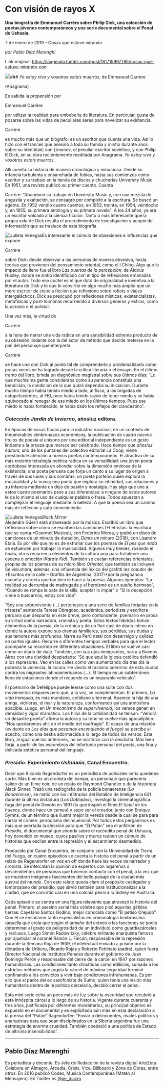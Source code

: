 # Con visión de rayos X

**Una biografía de Emmanuel Carrère sobre Philip Dick, una colección de poetas jóvenes contemporáneos y una serie documental sobre el Penal de Ushuaia.**

7 de enero de 2019 - Cosas que estuve mirando

_por Pablo Díaz Marenghi_

Link original: https://laagenda.tumblr.com/post/181715997785/cosas-que-estuve-mirando-con

![](https://64.media.tumblr.com/6d56ede71a0c110ca72a3c7c989d1204/tumblr_inline_pkytm5HHSr1t6q87u_500.jpg)### *Yo estoy vivo y vosotros estais muertos*, de Emmanuel Carrère


(Anagrama)




Es sabida la propensión por 

Emmanuel Carrère

 por utilizar la
realidad para embeberla de  literatura. En particular, gusta de
posarse sobre las vidas de peculiares seres para novelizar su
existencia. 

Carrère 

es mucho más que un biógrafo: es un escritor
que cuenta una vida. Así lo hizo con el francés que asesinó a
toda su familia y mintió durante años sobre su identidad; con  Limonov, el peculiar escritor soviético, y con Philip K Dick, en su
obra recientemente reeditada por Anagrama: *Yo estoy vivo y vosotros
estais muertos*.    


Allí cuenta su historia de manera cronológica y minuciosa. Desde su
infancia turbulenta y ensanchada de fobias, hasta sus comienzos
como escritor y su trabajo en la tienda de discos y chucherías
University Music. En 1951, una revista publicó su primer cuento.
Cuenta 

Carrère:  "Abandonó su trabajo en University Music y,
con una mezcla de angustia y exaltación, se consagró  por completo
a la escritura. Se buscó un agente. En 1952 vendió cuatro cuentos;
en 1953, treinta; en 1954, veintiocho y, en 1955, su primera antología y su primera
novela". A los 24 años, ya era un escritor volcado a la
ciencia ficción. Tanto o más interesante que la propia vida de Dick
resulta el procedimiento de investigación y acopio de información
que se trasluce de esta biografía. 

![Julieta Venegas](https://64.media.tumblr.com/7ba009c4bbf6e9e1fda03abf4f50259c/tumblr_inline_pktp0dTR2r1t6q87u_250.jpg)Es interesante el cúmulo de obsesiones e influencias que expone


Carrère 

sobre Dick: desde observar a las personas de manera obsesiva,
hasta teorías que provienen del pensamiento oriental, como el I
Ching. Algo que lo impactó de lleno fue el libro *Las puertas de la
percepción*, de Aldous Huxley, donde se sintió identificado con el
tipo de reflexiones emanadas por el autor. Todo ese coctel es el que
dotó de originalidad e inventiva a la literatura de Dick y lo que lo
convirtió en algo mucho más amplio que un mero escritor de ciencia
ficción que reflexione sobre robots o viajes intergalácticos. Dick
se preocupó por reflexiones místicas, existencialistas, metafísicas
y post-humanas recurriendo a diversos géneros y estilos, como la
ucronía o el policial.  


Una vez más, la virtud de 

Carrère 

 a la hora de narrar una vida
radica en una sensibilidad extrema producto de su obsesión lindante
con la del actor de método que decide meterse en la piel del
personaje que interpreta. 

Carrère 

se hace uno con Dick al punto tal
de comprenderlo y problematizarlo como pocas veces se ha logrado
desde la crítica literaria o el ensayo. En el último tramo del
libro, brinda un diagnóstico magistral sobre sus últimos días: “Lo que muchísima gente consideraba como su paranoia constituía una
bendición, la condición de la que quizá dependía su  iniciación.
Durante mucho tiempo había tenido miedo a todo, al fisco, a las
brigadas de estupefacientes, al FBI, pero había tenido razón de
tener miedo y se había equivocado al renegar de  ese miedo en los
últimos tiempos. Pues ese miedo lo había fortalecido, le había
dado los reflejos del clandestino”.

### *Colección Jardín de Invierno*, añosluz editora.




En épocas de vacas flacas para la industria nacional, en un contexto
de innumerables cimbronazos económicos, la publicación de cuatro
nuevos títulos de poesía al unísono por una editorial
independiente es un gesto lindante a la proeza que merece ser
celebrado. Hace tiempo que *añosluz editora*, uno de los
puntales del colectivo editorial La Coop, viene prestándole atención
a nuevos poetas contemporáneos. El atractivo de su más reciente
tetralogía poética radica en su versatilidad: una joven poeta
cordobesa interesada en ahondar sobre la dimensión ominosa de la
existencia; una poeta peruana que forja un canto a su lugar de origen
a través de sus luces y sus sombras; un poeta porteño quien explora
la musicalidad y la ironía; una poeta que explora su intimidad, sus
relaciones y su infancia mediante un dejo de pasión y nostalgia. Hay
algo que une a estos cuatro poemarios pese a sus diferencias: a
ninguno de estos autores le da lo mismo el uso de cualquier palabra o
frase. Todos apuestan a complejizar el lenguaje mediante la belleza.
A que la poesía sea un camino más de reflexión y auto
conocimiento.  


![Julieta Venegas](https://64.media.tumblr.com/08dbd411f3fb898e3fcbf191e37750b0/tumblr_inline_pktp0d5aDC1t6q87u_250.jpg)*Black
Mirror*  
Alejandro Güerri está atravesado por la música. Escribió un libro
que reflexiona sobre cómo se escriben las canciones (*Letristas:
la escritura que se canta.*Gourmet Musical), con Federico Merea,
y grabó un disco de canciones de un minuto de duración, *Dame un
minuto* (2018), con Lisandro Etala. Es por ello que no es de
extrañar que los poemas de *El pez que nada* se esfuercen por trabajar
la musicalidad. Algunos muy breves, rosando el *haiku*, otros recurren
a elementos de la cultura pop para fortalecer una escena o emoción
(*Karate Kid*). También se cuelan referencias orientales, propias de
los poemas de su micro libro *Oriental*, que también se incluyen. Se
vislumbra, además, una influencia del léxico del grafitti (es
coautor de *Escritos en la calle – Grafitis de Argentina, 2017)*por la pregnancia escueta y directa que tan bien le hace a la
poesía. Algunos ejemplos: “La realidad se derrumba de madrugada y
el heroísmo es un sueño hermoso”, “Cuando se rompa la pata de
la silla, aceptar lo impar” o “Si la decepción viene a
buscarnos, estoy con vida”.  


“Soy una sobreviviente (…) pertenezco a una serie de familias
forjadas en la tristeza” sentencia Teresa Obregoso, académica,
periodista y escritora peruana que despunta en este breve, pero
contundente, poemario en prosa su virtud como narradora, cronista y
poeta. Estos textos híbridos toman elementos de la poesía, de la
crónica y de un fluir casi de diario íntimo en donde la autora
expone sus dramas familiares, sus pérdidas, sus dudas y sus temores
más profundos. Narra su Perú natal con desarraigo y calidez en
partes iguales. Recurre a diferentes tiempos verbales para que el
lector acompañe su recorrido en diferentes situaciones. El libro se
vuelve casi como un diario de viaje. También, con sus ojos
inmigrantes, narra a Buenos Aires con una claridad despiadada: “Sé
que aquí la iglesia católica defendió a los represores. Veo en las
calles como van aumentando día tras día la pobreza la violencia, la
locura. He vivido el racismo acérrimo de esta ciudad contra los
migrantes latinoamericanos (…). El tiempo es un subterráneo lleno
de estaciones donde el recuerdo es un imparable vehículo”.  


El poemario de Defelippe puede leerse como una suite con dos
movimientos dispares pero que, a la vez, se complementan. El primero,
*La vida tranquila*, es más mundano, cotidiano y terrenal.
Aparece la hija de una amiga, vidrieras, el mar y la naturaleza,
conformando así una atmósfera apacible. Luego, en *Un mecanismo
de supervivencia*, los versos ganan en densidad y vigor dramático.
Los hilos de la cotidianidad se tensan. “Vendrá un desastre
pronto” afirma la autora y su tono se vuelve más apocalíptico:
“Nos quedaremos ahí, en el medio del naufragio”. El ocaso de una
relación (evidente en *Los días que pasamos encendiendo el fuego*)
se percibe al acecho, como una bestia adormecida a lo largo de todos
los versos. Este libro, al igual que los anteriores, no se martiriza
con la desdicha. Más bien forja, a partir de los escombros del
infortunio personal del poeta, una fina y delicada estética personal
del lenguaje.    


  


### *Presidio. Experimiento Ushuuaia*, Canal Encuentro.



Decir que Ricardo Ragendorfer es un periodista de policiales sería
quedarse corto. Más bien es un cronista del hampa, un personaje que
parecería salido de un filme noir, de un relato de Raymond Chandler
o de la historieta Alack Sinner. Trazó una radiografía de la
policía bonaerense (*La Bonaerense*), se metió con los
infiltrados del Batallón de Inteligencia 601 durante la última
dictadura (*Los Doblados*), investigó la cinematográfica fuga
del penal de Devoto en 1991 (lo que inspiró el filme *El túnel
de los huesos,* donde hace un cameo) y supo ser el creador, junto
con Enrique Symns, de un término que ilustra mejor la vereda desde
la cual se para para narrar el crimen: periodismo delincuencial. Por
todos estos pergaminos es más que acertada la elección para que “El
Patán” sea el anfitrión de *Presidio*, el documental que
ahonda sobre el recóndito penal de Ushuaia, hoy devenido en museo,
cuyos pasillos y muros reúnen un cúmulo de historias que oscilan
entre la represión y el escarmiento desmedido.


Producido por Canal Encuentro, en conjunto con la Universidad de
Tierra del Fuego, en cuatro episodios se cuenta la historia del penal
a partir de un relato de Ragendorfer en voz en off donde hace las
veces de narrador y cronista. Se intercalan la opinión de expertos
con lugareños o descendientes de personas que tuvieron contacto con
el penal, a la vez que se muestran imágenes fascinantes del bello
paisaje de la ciudad más austral del mundo. Con este relato queda
claro el propósito castigador y lombrosiano del presidio, que sirvió
también para institucionalizar a la ciudad, que se convirtió casi
en una colonia penal a lo Sidney en Australia.  


Cada episodio se centra en una figura relevante que atravesó la
historia del penal. Primero, el asesino serial más célebre que pisó
aquellas gélidas tierras: Cayetano Santos Godino, mejor conocido
como “El petiso Orejudo”. Con él se ensañaron tanto
especialistas en crimonología lombrosiana (aquella que creía que
según el tamaño del cráneo o las facciones se podía determinar el
grado de peligrosidad de un individuo) como guardiacárceles y
reclusos. Luego Simón Radowitzky, célebre militante anarquista
famoso por ajusticiar al coronel Ramón L. Falcón, responsable de la
represión durante la Semana Roja de 1909, el intelectual enviado a
prisión por la dictadura de Uriburu, Ricardo Rojas y Roberto
Pettinato (padre), quien fuera Director Nacional de Institutos
Penales durante el gobierno de Juan Domingo Perón y responsable del
cierre de la cárcel en 1947 por razones humanitarias. Las
condiciones tanto climáticas como edilicias, sumada a los estrictos
métodos que argüía la cárcel de máxima seguridad terminó
confinando a los convictos a vivir bajo condiciones infrahumanas. Es
por ello que el padre del ex saxofonista de Sumo, quien tenía una visión más humanitaria dentro de la política
carcelaria, decidió cerrar el penal. 

Esta mini serie echa un poco más de luz sobre la oscuridad que
recubrió a esta inhóspita cárcel a lo largo de su historia.
Vigente durante cuarenta y tres años, justificada por diferentes
mandatarios, su principal objetivo es expuesto en el documental y es
explicitado aún más en esta declaración a la prensa del “Patán”
Ragendorfer: “Enviar a delincuentes, rivales políticos y
anarquistas para que sean disciplinados en la Siberia argentina fue
una estrategia de enorme crueldad. También obedeció a una política
de Estado de altísima insensibilidad”.  



---

 Pablo Díaz Marenghi
--------------------

 Es periodista y docente. Es Jefe de Redacción de la revista digital ArteZeta. Colabora en Almagro, Arcadia, Crisis, Vice, Billboard y Zona de Obras, entre otros. En 2016 publicó Codex, Música Contemporánea (Maten al Mensajero). En Twitter es  [@pe\_diazm](http://twitter.com/pe_diazm) 

